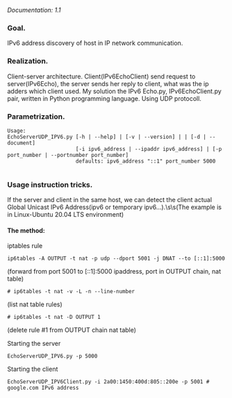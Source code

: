 *Documentation: 1.1*
### Goal.
IPv6 address discovery of host in IP network communication.
### Realization.
Client-server architecture. Client(IPv6EchoClient) send request to server(IPv6Echo), the server sends her reply to client, what was the ip adders which client used.
My solution the IPv6 Echo.py, IPv6EchoClient.py pair, written in Python programming language. Using UDP protocoll.
### Parametrization.
```
Usage: 
EchoServerUDP_IPV6.py [-h | --help] | [-v | --version] | | [-d | --document]
                      [-i ipv6_address | --ipaddr ipv6_address] | [-p port_number | --portnumber port_number] 
                      defaults: ipv6_address "::1" port_number 5000
              
```
### Usage instruction tricks.
If the server and client in the same host, we can detect the client actual Global Unicast IPv6  Address(ipv6 or temporary ipv6...).\s\s(The example is in Linux-Ubuntu 20.04 LTS environment)

#### The method:

iptables rule

```ip6tables -A OUTPUT -t nat -p udp --dport 5001 -j DNAT --to [::1]:5000```

(forward from port 5001 to [::1]:5000 ipaddress, port in OUTPUT chain, nat table)

```# ip6tables -t nat -v -L -n --line-number```

(list nat table rules)

```# ip6tables -t nat -D OUTPUT 1```

(delete rule #1 from OUTPUT chain nat table) 

Starting the server

```EchoServerUDP_IPV6.py -p 5000```

Starting the client

```EchoServerUDP_IPV6Client.py -i 2a00:1450:400d:805::200e -p 5001 # google.com IPv6 address```


            
